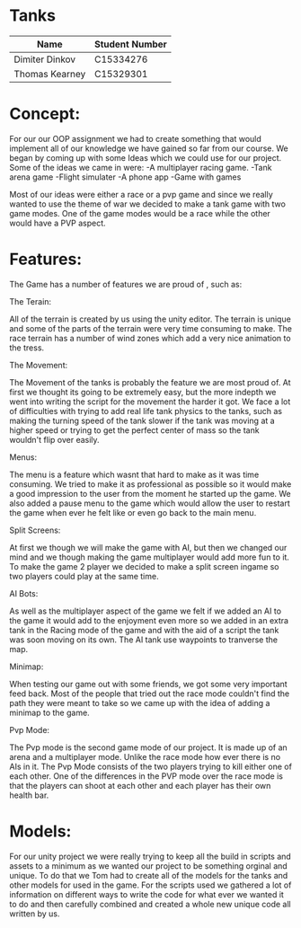 # Tanks


| Name            | Student Number |
| --------------- |----------------|
| Dimiter Dinkov  | C15334276      |
| Thomas Kearney  | C15329301	   |


# Concept:

For our our OOP assignment we had to create something that would implement all of our knowledge we
have gained so far from our course.
We began  by coming up with some Ideas which we could use for our project. Some of the ideas we came in were:
-A multiplayer racing game.
-Tank arena game 
-Flight simulater
-A phone app
-Game with games

Most of our ideas  were either a race or a pvp game and since we really wanted to use the theme of war we 
decided to make a tank game with two game modes. One of the game modes would be a race while the other would 
have a PVP aspect.

# Features:

The Game has a number of features we are proud of , such as:

The Terain: 

All of the terrain is created by us using  the unity editor. The terrain is unique and some of the 
parts of the terrain were very time consuming to make. The race terrain has a number of wind zones
which add a very nice animation to the tress.
			
The Movement: 

The Movement of the tanks is probably the feature we are most proud of. At first we thought its
going to be extremely easy, but the more indepth we went into writing the script for the movement
the harder it got. We face a lot of difficulties with trying to add real life tank physics to the 
tanks, such as making the turning speed of the tank slower if the tank was moving at a higher speed
or trying to get the perfect center of mass so the tank wouldn't flip over easily.

Menus: 

The menu is a feature which wasnt that hard to make as it was time consuming. We tried to make it as
professional as possible so it would make a good impression to the user from the moment he started up 
the game. We also added a pause menu to the game which would allow the user to restart the game when ever 
he felt like or even go back to the main menu.
		
Split Screens: 

At first we though we will make the game with AI, but then we changed our mind and we though making
the game multiplayer would add more fun to it. To make the game 2 player we decided to make a split
screen ingame so two players could play at the same time.
		
AI Bots:
 
As well as the multiplayer aspect of the game we felt if we added an AI to the game it would add to the 
enjoyment even more so we added in an extra tank in the Racing mode of the game and with the aid of a 
script the tank was soon moving on its own. The AI tank use waypoints to tranverse the map.

Minimap:

When testing our game out with some friends, we got some very important feed back. Most of the people that
tried out the race mode couldn't find the path they were meant to take so we came up with the idea of adding
a minimap to the game.

Pvp Mode:

The Pvp mode is the second game mode of our project. It is made up of an arena and a multiplayer mode.
Unlike the race mode how ever there is no AIs in it.
The Pvp Mode consists of the two players trying to kill either one of each other. One of the differences in the
PVP mode over the race mode is that the players can shoot at each other and each player has their own health bar.

# Models:

For our unity project we were really trying to keep all the build in scripts and assets to a minimum as we wanted
our project to be something orginal and unique. To do that we Tom had to create all of the models for the tanks and
other models for used in the game. For the scripts used we gathered a lot of information on different ways to write
the code for what ever we wanted it to do and then carefully combined and created a whole new unique code all written
by us.